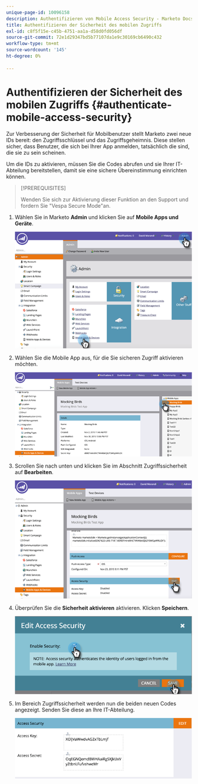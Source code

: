 ```yaml
---
unique-page-id: 10096158
description: Authentifizieren von Mobile Access Security - Marketo Docs - Produktdokumentation
title: Authentifizieren der Sicherheit des mobilen Zugriffs
exl-id: c8f5f15e-c45b-4751-aa1a-d58d0fd056df
source-git-commit: 72e1d29347bd5b77107da1e9c30169cb6490c432
workflow-type: tm+mt
source-wordcount: '145'
ht-degree: 0%

---
```


# Authentifizieren der Sicherheit des mobilen Zugriffs {#authenticate-mobile-access-security}

Zur Verbesserung der Sicherheit für Mobilbenutzer stellt Marketo zwei neue IDs bereit: den Zugriffsschlüssel und das Zugriffsgeheimnis. Diese stellen sicher, dass Benutzer, die sich bei Ihrer App anmelden, tatsächlich die sind, die sie zu sein scheinen.

Um die IDs zu aktivieren, müssen Sie die Codes abrufen und sie Ihrer IT-Abteilung bereitstellen, damit sie eine sichere Übereinstimmung einrichten können.

>[!PREREQUISITES]
>
>Wenden Sie sich zur Aktivierung dieser Funktion an den Support und fordern Sie &quot;Vespa Secure Mode&quot;an.

1. Wählen Sie in Marketo **Admin** und klicken Sie auf **Mobile Apps und Geräte**.

   ![](assets/image2015-12-1-14-3a36-3a30.png)

1. Wählen Sie die Mobile App aus, für die Sie sicheren Zugriff aktivieren möchten.

   ![](assets/image2015-12-2-10-3a18-3a6.png)

1. Scrollen Sie nach unten und klicken Sie im Abschnitt Zugriffssicherheit auf **Bearbeiten**.

   ![](assets/image2015-12-1-14-3a41-3a37.png)

1. Überprüfen Sie die **Sicherheit aktivieren** aktivieren. Klicken **Speichern**.

   ![](assets/image2015-12-1-14-3a54-3a0.png)

1. Im Bereich Zugriffssicherheit werden nun die beiden neuen Codes angezeigt. Senden Sie diese an Ihre IT-Abteilung.

   ![](assets/image2015-12-1-14-3a57-3a34.png)
